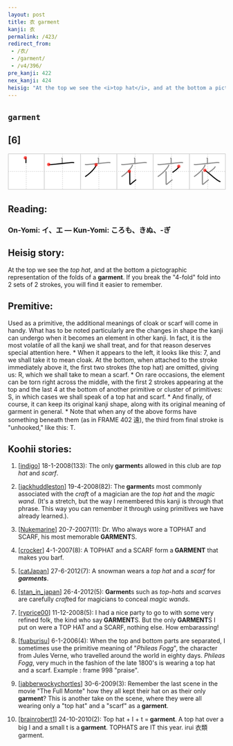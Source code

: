 ```yaml
---
layout: post
title: 衣 garment
kanji: 衣
permalink: /423/
redirect_from:
 - /衣/
 - /garment/
 - /v4/396/
pre_kanji: 422
nex_kanji: 424
heisig: "At the top we see the <i>top hat</i>, and at the bottom a pictographic representation of the folds of a <b>garment</b>. If you break the &quot;4-fold&quot; fold into 2 sets of 2 strokes, you will find it easier to remember. Used as a primitive, the additional meanings of cloak or scarf will come in handy. What has to be noted particularly are the changes in shape the kanji can undergo when it becomes an element in other kanji. In fact, it is the most volatile of all the kanji we shall treat, and for that reason deserves special attention here. * When it appears to the left, it looks like this: 7, and we shall take it to mean cloak. At the bottom, when attached to the stroke immediately above it, the first two strokes (the top hat) are omitted, giving us: R, which we shall take to mean a scarf. * On rare occasions, the element can be torn right across the middle, with the first 2 strokes appearing at the top and the last 4 at the bottom of another primitive or cluster of primitives: S, in which cases we shall speak of a top hat and scarf. * And finally, of course, it can keep its original kanji shape, along with its original meaning of garment in general. * Note that when any of the above forms have something beneath them (as in FRAME 402 遠), the third from final stroke is &quot;unhooked,&quot; like this: T."
---
```


## `garment`

## [6]

<div class="stroke"><img src="../images/E8A1A3.png" /></div>

## Reading:

### On-Yomi: イ、エ &mdash; Kun-Yomi: ころも、きぬ、-ぎ

## Heisig story:

At the top we see the <i>top hat</i>, and at the bottom a pictographic representation of the folds of a <b>garment</b>. If you break the &quot;4-fold&quot; fold into 2 sets of 2 strokes, you will find it easier to remember.

## Premitive:

Used as a primitive, the additional meanings of cloak or scarf will come in handy. What has to be noted particularly are the changes in shape the kanji can undergo when it becomes an element in other kanji. In fact, it is the most volatile of all the kanji we shall treat, and for that reason deserves special attention here. * When it appears to the left, it looks like this: 7, and we shall take it to mean cloak. At the bottom, when attached to the stroke immediately above it, the first two strokes (the top hat) are omitted, giving us: R, which we shall take to mean a scarf. * On rare occasions, the element can be torn right across the middle, with the first 2 strokes appearing at the top and the last 4 at the bottom of another primitive or cluster of primitives: S, in which cases we shall speak of a top hat and scarf. * And finally, of course, it can keep its original kanji shape, along with its original meaning of garment in general. * Note that when any of the above forms have something beneath them (as in FRAME 402 遠), the third from final stroke is &quot;unhooked,&quot; like this: T.

## Koohii stories:

1) [<a href="http://kanji.koohii.com/profile/indigo">indigo</a>] 18-1-2008(133): The only<strong> garment</strong>s allowed in this club are <em>top hat</em> and <em>scarf</em>.

2) [<a href="http://kanji.koohii.com/profile/jackhuddleston">jackhuddleston</a>] 19-4-2008(82): The<strong> garment</strong>s most commonly associated with the <em>craft</em> of a magician are the <em>top hat</em> and the <em>magic wand</em>. (It&#039;s a stretch, but the way I remembered this kanji is through that phrase. This way you can remember it through using primitives we have already learned.).

3) [<a href="http://kanji.koohii.com/profile/Nukemarine">Nukemarine</a>] 20-7-2007(11): Dr. Who always wore a TOPHAT and SCARF, his most memorable<strong> GARMENT</strong>S.

4) [<a href="http://kanji.koohii.com/profile/crocker">crocker</a>] 4-1-2007(8): A TOPHAT and a SCARF form a<strong> GARMENT</strong> that makes you barf.

5) [<a href="http://kanji.koohii.com/profile/catJapan">catJapan</a>] 27-6-2012(7): A snowman wears a <em>top hat</em> and a <em>scarf</em> for <em><strong>garments</em></strong>.

6) [<a href="http://kanji.koohii.com/profile/stan_in_japan">stan_in_japan</a>] 26-4-2012(5): <strong>Garment</strong>s such as <em>top-hats</em> and <em>scarves</em> are carefully <em>craft</em>ed for magicians to conceal <em>magic wands</em>.

7) [<a href="http://kanji.koohii.com/profile/ryprice00">ryprice00</a>] 11-12-2008(5): I had a nice party to go to with some very refined folk, the kind who say<strong> GARMENT</strong>S. But the only<strong> GARMENT</strong>S I put on were a TOP HAT and a SCARF, nothing else. How embarassing!

8) [<a href="http://kanji.koohii.com/profile/fuaburisu">fuaburisu</a>] 6-1-2006(4): When the top and bottom parts are separated, I sometimes use the primitive meaning of &quot;<em>Phileas Fogg</em>&quot;, the character from Jules Verne, who travelled around the world in eighty days. <em>Phileas Fogg</em>, very much in the fashion of the late 1800&#039;s is wearing a top hat and a scarf. Example : frame 998 &quot;praise&quot;.

9) [<a href="http://kanji.koohii.com/profile/jabberwockychortles">jabberwockychortles</a>] 30-6-2009(3): Remember the last scene in the movie &quot;The Full Monte&quot; how they all kept their hat on as their only<strong> garment</strong>? This is another take on the scene, where they were all wearing only a &quot;top hat&quot; and a &quot;scarf&quot; as a<strong> garment</strong>.

10) [<a href="http://kanji.koohii.com/profile/brainrobert1">brainrobert1</a>] 24-10-2010(2): Top hat + I + t =<strong> garment</strong>. A top hat over a big I and a small t is a<strong> garment</strong>. TOPHATS are IT this year. irui 衣類 garment.
